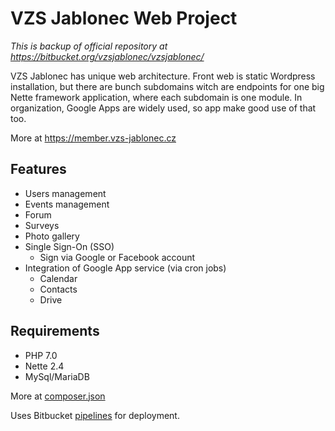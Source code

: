 # VZS Jablonec Web Project

*This is backup of official repository at https://bitbucket.org/vzsjablonec/vzsjablonec/*

VZS Jablonec has unique web architecture. Front web is static Wordpress installation, but there are bunch subdomains witch are endpoints for one big Nette framework application, where each subdomain is one module. In organization, Google Apps are widely used, so app make good use of that too. 

More at https://member.vzs-jablonec.cz

## Features

 - Users management
 - Events management 
 - Forum
 - Surveys
 - Photo gallery
 - Single Sign-On (SSO)
 	- Sign via Google or Facebook account
 - Integration of Google App service (via cron jobs) 
 	- Calendar
 	- Contacts
 	- Drive
 
## Requirements

 - PHP 7.0
 - Nette 2.4
 - MySql/MariaDB

More at [composer.json](composer.json)

Uses Bitbucket [pipelines](bitbucket-pipelines.yml) for deployment.